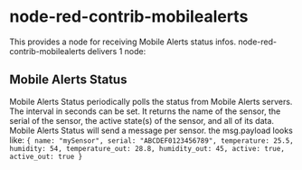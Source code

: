 # node-red-contrib-mobilealerts 

This provides a node for receiving Mobile Alerts status infos. node-red-contrib-mobilealerts delivers 1 node:

## Mobile Alerts Status
Mobile Alerts Status periodically polls the status from Mobile Alerts servers. The interval in seconds can be set. It returns the name of the sensor, the serial of the sensor, the active state(s) of the sensor, and all of its data.
Mobile Alerts Status will send a message per sensor. the msg.payload looks like:
`{ name: "mySensor", serial: "ABCDEF0123456789", temperature: 25.5, humidity: 54, temperature_out: 28.8, humidity_out: 45, active: true, active_out: true }`